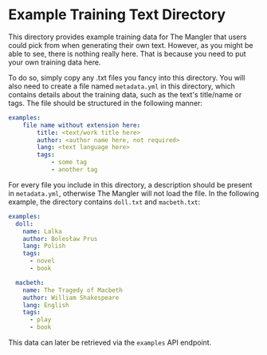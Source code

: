 # Example Training Text Directory

This directory provides example training data for The Mangler that users could pick from when generating their own text. However, as you might be able to see, there is nothing really here. That is because you need to put your own training data here.

To do so, simply copy any .txt files you fancy into this directory. You will also need to create a file named `metadata.yml` in this directory, which contains details about the training data, such as the text's title/name or tags. The file should be structured in the following manner:

```yml
examples:
    file name without extension here:
        title: <text/work title here>
        author: <author name here, not required>
        lang: <text language here>
        tags:
            - some tag
            - another tag
```

For every file you include in this directory, a description should be present in `metadata.yml`, otherwise The Mangler will not load the file. In the following example, the directory contains `doll.txt` and `macbeth.txt`:

```yml
examples:
  doll:
    name: Lalka
    author: Bolesław Prus
    lang: Polish
    tags:
      - novel
      - book

  macbeth:
    name: The Tragedy of Macbeth
    author: William Shakespeare
    lang: English
    tags:
      - play
      - book
```

This data can later be retrieved via the `examples` API endpoint.
